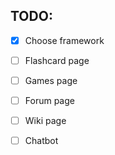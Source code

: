 ## TODO:

- [x] Choose framework

- [ ] Flashcard page

- [ ] Games page

- [ ] Forum page

- [ ] Wiki page

- [ ] Chatbot